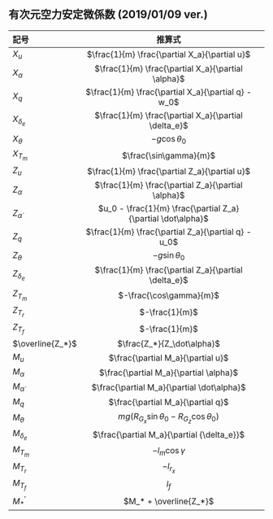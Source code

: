 ## 有次元空力安定微係数 (2019/01/09 ver.)
記号 | 推算式 | <!-- 単位 -->
:-- | :--: | :--: |
$X_u$ | $\frac{1}{m} \frac{\partial X_a}{\partial u}$
$X_\alpha$ | $\frac{1}{m} \frac{\partial X_a}{\partial \alpha}$
$X_q$ | $\frac{1}{m} \frac{\partial X_a}{\partial q} - w_0$
$X_{\delta_e}$ | $\frac{1}{m} \frac{\partial X_a}{\partial \delta_e}$
$X_\theta$ | $-g\cos\theta_0$ |
$X_{T_m}$ | $\frac{\sin\gamma}{m}$ | |
$Z_u$ | $\frac{1}{m} \frac{\partial Z_a}{\partial u}$
$Z_\alpha$ | $\frac{1}{m} \frac{\partial Z_a}{\partial \alpha}$
$Z_\dot\alpha$ | $u_0 - \frac{1}{m} \frac{\partial Z_a}{\partial \dot\alpha}$
$Z_q$ | $\frac{1}{m} \frac{\partial Z_a}{\partial q} - u_0$
$Z_\theta$ | $-g\sin\theta_0$ |
$Z_{\delta_e}$ | $\frac{1}{m} \frac{\partial Z_a}{\partial \delta_e}$
$Z_{T_m}$ | $-\frac{\cos\gamma}{m}$ |
$Z_{T_r}$ | $-\frac{1}{m}$ |
$Z_{T_f}$ | $-\frac{1}{m}$ |
$\overline{Z_*}$ | $\frac{Z_*}{Z_\dot\alpha}$
$M_u$ | $\frac{\partial M_a}{\partial u}$
$M_\alpha$ | $\frac{\partial M_a}{\partial \alpha}$
$M_\dot\alpha$ | $\frac{\partial M_a}{\partial \dot\alpha}$
$M_q$ | $\frac{\partial M_a}{\partial q}$
$M_\theta$ | $mg(R_{G_x}\sin\theta_0 - R_{G_z}\cos\theta_0)$
$M_{\delta_e}$ | $\frac{\partial M_a}{\partial {\delta_e}}$
$M_{T_m}$ | $-l_m\cos\gamma$ |
$M_{T_r}$ | $-l_{r_x}$ |
$M_{T_f}$ | $l_f$ |
$M_*^{\prime}$ | $M_* + \overline{Z_*}$
